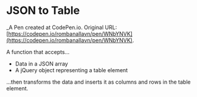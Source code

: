 # JSON to Table
 _A Pen created at CodePen.io. Original URL: [https://codepen.io/rombanallavn/pen/WNbYNVK](https://codepen.io/rombanallavn/pen/WNbYNVK).

 A function that accepts...

 - Data in a JSON array
 - A jQuery object representing a table element

...then transforms the data and inserts it as columns and rows in the table element.